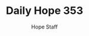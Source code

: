---
image: /assets/img/daily-hope-default-artwork.png
title: Daily Hope 353
number: 353
categories:
  - Daily Hope
author: Hope Staff
notes: Daily Hope 353
embed: >-
  EMBED_GOES_HERE
---